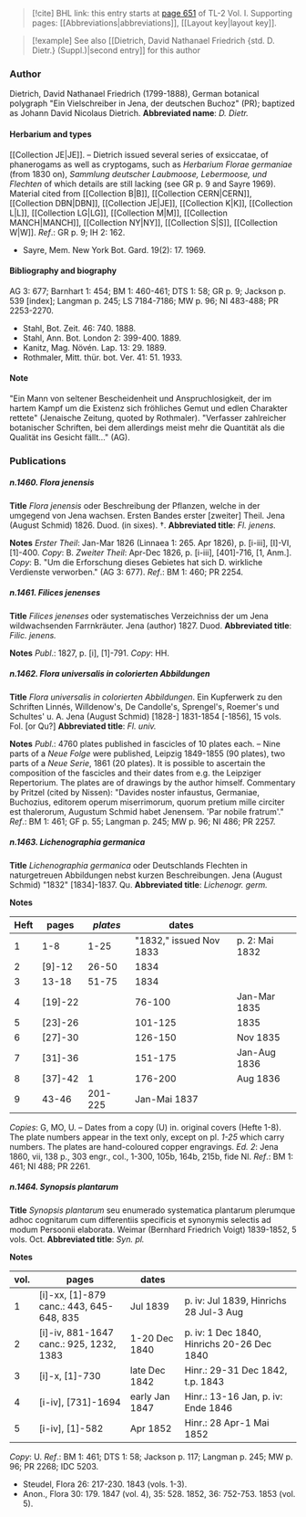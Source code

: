 > [!cite] BHL link: this entry starts at [page 651](https://www.biodiversitylibrary.org/page/33120782) of TL-2 Vol. I.
> Supporting pages: [[Abbreviations|abbreviations]], [[Layout key|layout key]].

> [!example] See also [[Dietrich, David Nathanael Friedrich {std. D. Dietr.} (Suppl.)|second entry]] for this author

### Author

Dietrich, David Nathanael Friedrich (1799-1888), German botanical polygraph "Ein Vielschreiber in Jena, der deutschen Buchoz" (PR); baptized as Johann David Nicolaus Dietrich. 
**Abbreviated name**: *D. Dietr.*

#### Herbarium and types

[[Collection JE|JE]]. – Dietrich issued several series of exsiccatae, of phanerogams as well as cryptogams, such as *Herbarium Florae germaniae* (from 1830 on), *Sammlung* *deutscher Laubmoose, Lebermoose, und Flechten* of which details are still lacking (see GR p. 9 and Sayre 1969). Material cited from [[Collection B|B]], [[Collection CERN|CERN]], [[Collection DBN|DBN]], [[Collection JE|JE]], [[Collection K|K]], [[Collection L|L]], [[Collection LG|LG]], [[Collection M|M]], [[Collection MANCH|MANCH]], [[Collection NY|NY]], [[Collection S|S]], [[Collection W|W]].
*Ref*.: GR p. 9; IH 2: 162.
- Sayre, Mem. New York Bot. Gard. 19(2): 17. 1969.

#### Bibliography and biography

AG 3: 677; Barnhart 1: 454; BM 1: 460-461; DTS 1: 58; GR p. 9; Jackson p. 539 \[index\]; Langman p. 245; LS 7184-7186; MW p. 96; NI 483-488; PR 2253-2270.
- Stahl, Bot. Zeit. 46: 740. 1888.
- Stahl, Ann. Bot. London 2: 399-400. 1889.
- Kanitz, Mag. Növén. Lap. 13: 29. 1889.
- Rothmaler, Mitt. thür. bot. Ver. 41: 51. 1933.

#### Note

"Ein Mann von seltener Bescheidenheit und Anspruchlosigkeit, der im hartem Kampf um die Existenz sich fröhliches Gemut und edlen Charakter rettete" (Jenaische Zeitung, quoted by Rothmaler).
"Verfasser zahlreicher botanischer Schriften, bei dem allerdings meist mehr die Quantität als die Qualität ins Gesicht fällt..." (AG).

### Publications

##### n.1460. Flora jenensis

**Title**
*Flora jenensis* oder Beschreibung der Pflanzen, welche in der umgegend von Jena wachsen. Ersten Bandes erster \[zweiter\] Theil. Jena (August Schmid) 1826. Duod. (in sixes). †.
**Abbreviated title**: *Fl. jenens.*

**Notes**
*Erster Theil*: Jan-Mar 1826 (Linnaea 1: 265. Apr 1826), p. \[i-iii\], \[I\]-VI, \[1\]-400. *Copy*: B.
*Zweiter Theil*: Apr-Dec 1826, p. \[i-iii\], \[401\]-716, \[1, Anm.\]. *Copy*: B.
"Um die Erforschung dieses Gebietes hat sich D. wirkliche Verdienste verworben."
(AG 3: 677).
*Ref*.: BM 1: 460; PR 2254.

##### n.1461. Filices jenenses

**Title**
*Filices jenenses* oder systematisches Verzeichniss der um Jena wildwachsenden Farrnkräuter. Jena (author) 1827. Duod.
**Abbreviated title**: *Filic. jenens.*

**Notes**
*Publ*.: 1827, p. \[i\], \[1\]-791. *Copy*: HH.

##### n.1462. Flora universalis in colorierten Abbildungen

**Title**
*Flora universalis in colorierten Abbildungen*. Ein Kupferwerk zu den Schriften Linnés, Willdenow's, De Candolle's, Sprengel's, Roemer's und Schultes' u. A. Jena (August Schmid) \[1828-\] 1831-1854 \[-1856\], 15 vols. Fol. \[or Qu?\]
**Abbreviated title**: *Fl. univ.*

**Notes**
*Publ*.: 4760 plates published in fascicles of 10 plates each. – Nine parts of a *Neue Folge* were published, Leipzig 1849-1855 (90 plates), two parts of a *Neue Serie*, 1861 (20 plates). It is possible to ascertain the composition of the fascicles and their dates from e.g. the Leipziger Repertorium. The plates are of drawings by the author himself. Commentary by Pritzel (cited by Nissen): "Davides noster infaustus, Germaniae, Buchozius, editorem operum miserrimorum, quorum pretium mille circiter est thalerorum, Augustum Schmid habet Jenensem. 'Par nobile fratrum'."
*Ref*.: BM 1: 461; GF p. 55; Langman p. 245; MW p. 96; NI 486; PR 2257.

##### n.1463. Lichenographia germanica

**Title**
*Lichenographia germanica* oder Deutschlands Flechten in naturgetreuen Abbildungen nebst kurzen Beschreibungen. Jena (August Schmid) "1832" \[1834\]-1837. Qu.
**Abbreviated title**: *Lichenogr. germ.*

**Notes**

|Heft	|pages	|*plates*	|dates| |
|---	|---	|---	|---	|---	|
|1	|1-8	|1-25	|"1832," issued Nov 1833	|p. 2: Mai 1832|
|2	|\[9\]-12	|26-50	|1834|
|3	|13-18	|51-75	|1834|
|4	|\[19\]-22	|	|76-100	|Jan-Mar 1835|
|5	|\[23\]-26	|	|101-125	|1835|
|6	|\[27\]-30	|	|126-150	|Nov 1835	|date not on cover|
|7	|\[31\]-36	|	|151-175	|Jan-Aug 1836	|idem|
|8	|\[37\]-42	|1	|176-200	|Aug 1836|
|9	|43-46	|201-225	|Jan-Mai 1837|

*Copies*: G, MO, U. – Dates from a copy (U) in. original covers (Hefte 1-8). The plate numbers appear in the text only, except on pl. *1-25* which carry numbers. The plates are hand-coloured copper engravings.
*Ed. 2*: Jena 1860, vii, 138 p., 303 engr., col., 1-300, 105b, 164b, 215b, fide NI.
*Ref*.: BM 1: 461; NI 488; PR 2261.

##### n.1464. Synopsis plantarum

**Title**
*Synopsis plantarum* seu enumerado systematica plantarum plerumque adhoc cognitarum cum differentiis specificis et synonymis selectis ad modum Persoonii elaborata. Weimar (Bernhard Friedrich Voigt) 1839-1852, 5 vols. Oct.
**Abbreviated title**: *Syn. pl.*

**Notes**

|vol.	|pages	|dates| |
|---	|---	|---	|---	|
|1	|\[i\]-xx, \[1\]-879<br/>canc.: 443, 645-648, 835	|Jul 1839	|p. iv: Jul 1839, Hinrichs 28 Jul-3 Aug|
|2	|\[i\]-iv, 881-1647<br/>canc.: 925, 1232, 1383	|1-20 Dec 1840	|p. iv: 1 Dec 1840, Hinrichs 20-26 Dec 1840|
|3	|\[i\]-x, \[1\]-730	|late Dec 1842	|Hinr.: 29-31 Dec 1842, t.p. 1843|
|4	|\[i-iv\], \[731\]-1694	|early Jan 1847	|Hinr.: 13-16 Jan, p. iv: Ende 1846|
|5	|\[i-iv\], \[1\]-582	|Apr 1852	|Hinr.: 28 Apr-1 Mai 1852|

*Copy*: U.
*Ref*.: BM 1: 461; DTS 1: 58; Jackson p. 117; Langman p. 245; MW p. 96; PR 2268; IDC 5203.
- Steudel, Flora 26: 217-230. 1843 (vols. 1-3).
- Anon., Flora 30: 179. 1847 (vol. 4), 35: 528. 1852, 36: 752-753. 1853 (vol. 5).

